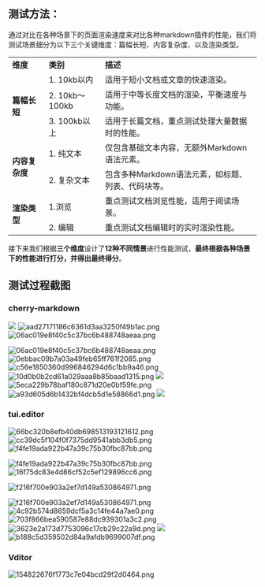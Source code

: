 ## 测试方法：

通过对比在各种场景下的页面渲染速度来对比各种markdown插件的性能，我们将测试场景细分为以下三个关键维度：篇幅长短、内容复杂度、以及渲染类型。

<table>
    <tr>
        <td ><strong>维度</td>
        <td><strong>类别</td>
        <td><strong>描述</td>
    </tr>
    <tr>
        <td rowspan="3"><strong>篇幅长短</strong></td>
        <td>1. 10kb以内</td>
        <td>适用于短小文档或文章的快速渲染。</td>
    </tr>
    <tr>
        <td>2. 10kb～100kb</td>
        <td>适用于中等长度文档的渲染，平衡速度与功能。</td>
    </tr>
    <tr>
        <td>3. 100kb以上</td>
        <td>适用于长篇文档，重点测试处理大量数据时的性能。</td>
    </tr>
    <tr>
        <td rowspan="2"><strong>内容复杂度</strong></td>
        <td>1. 纯文本</td>
        <td>仅包含基础文本内容，无额外Markdown语法元素。</td>
    </tr>
    <tr>
        <td>2. 复杂文本</td>
        <td>包含多种Markdown语法元素，如标题、列表、代码块等。</td>
    </tr>
    <tr>
        <td rowspan="2"><strong>渲染类型</strong></td>
        <td>1.浏览</td>
        <td>重点测试文档浏览性能，适用于阅读场景。</td>
    </tr>
	<tr>
	    <td>2. 编辑</td>
	    <td>重点测试文档编辑时的实时渲染性能。</td>
	</tr>
</table>

接下来我们根据**三个维度**设计了**12种不同情景**进行性能测试，**最终根据各种场景下的性能进行打分，并得出最终得分**。

## 测试过程截图

### cherry-markdown

![](https://s2.loli.net/2024/10/11/dGsEy4l9ZpoFAfh.png)
![aad27171186c6361d3aa3250f49b1ac.png](https://s2.loli.net/2024/10/11/KQEPkcpsgCji9DO.png)
![06ac019e8f40c5c37bc6b488748aeaa.png](https://s2.loli.net/2024/10/11/N6o3QFjpveswXfB.png)

![06ac019e8f40c5c37bc6b488748aeaa.png](https://s2.loli.net/2024/10/11/qzlhIn9xUr5TRG1.png)
![0ebbac09b7a03a49feb65ff761f2085.png](https://s2.loli.net/2024/10/11/5OcRHW9AdLI1EiJ.png)
![c56e1850360d996846294d6c1bb9a46.png](https://s2.loli.net/2024/10/11/G5pdYxrQbfTlPDB.png)
![10d0b0b2cd61a029aaa8b85baad1315.png](https://s2.loli.net/2024/10/11/Z8Fg4rO7Pi6f5xv.png)
![](https://s2.loli.net/2024/10/11/Z8Fg4rO7Pi6f5xv.png)
![5eca229b78baf180c871d20e0bf59fe.png](https://s2.loli.net/2024/10/11/nRiN7ckELDsU8Pl.png)
![a93d605d6b1432bf4dcb5d1e58866d1.png](https://s2.loli.net/2024/10/11/F1kZH3Uzrd7gxfI.png)
![](https://s2.loli.net/2024/10/11/F1kZH3Uzrd7gxfI.png)
### tui.editor
![66bc320b8efb40db698513193121612.png](https://s2.loli.net/2024/10/11/mgOVHFt9AKlT3Ms.png)
![cc39dc5f104f0f7375dd9541abb3db5.png](https://s2.loli.net/2024/10/11/phOVUM8xy4PA7Xm.png)
![f4fe19ada922b47a39c75b30fbc87bb.png](https://s2.loli.net/2024/10/11/c2ld4aTgwpmztuI.png)

![f4fe19ada922b47a39c75b30fbc87bb.png](https://s2.loli.net/2024/10/11/M34FQLiTbfa8rgq.png)
![16f75dc83e4d86cf52c5ef129896cc6.png](https://s2.loli.net/2024/10/11/DIfQwKTCd5uNUis.png)

![f216f700e903a2ef7d149a530864971.png](https://s2.loli.net/2024/10/11/7FR3DyXPqfVC4A9.png)

![f216f700e903a2ef7d149a530864971.png](https://s2.loli.net/2024/10/11/vyWXiKtE2hOQYNf.png)
![4c92b574d8659dcf5a3c14fe44a7ae0.png](https://s2.loli.net/2024/10/11/aC6c2NQAwkL95Il.png)
![703f866bea590587e88dc939301a3c2.png](https://s2.loli.net/2024/10/11/G2VIOxPZHtFqm69.png)
![3623e2a173d7753096c17cb29c22a9d.png](https://s2.loli.net/2024/10/11/bMR36FUksVtelgj.png)
![](https://s2.loli.net/2024/10/11/bMR36FUksVtelgj.png)![b188c5d359502d84a9afdb9699007df.png](https://s2.loli.net/2024/10/11/fsdgWaGhMYoFDCb.png)
### Vditor
![154822676f1773c7e04bcd29f2d0464.png](https://s2.loli.net/2024/10/11/rUOlC1ozKqNcIiS.png)
